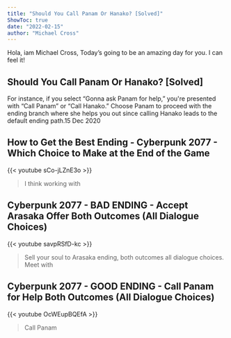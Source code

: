 ```yaml
---
title: "Should You Call Panam Or Hanako? [Solved]"
ShowToc: true 
date: "2022-02-15"
author: "Michael Cross" 
---
```


Hola, iam Michael Cross, Today’s going to be an amazing day for you. I can feel it!
## Should You Call Panam Or Hanako? [Solved]
For instance, if you select “Gonna ask Panam for help,” you're presented with “Call Panam” or “Call Hanako.” Choose Panam to proceed with the ending branch where she helps you out since calling Hanako leads to the default ending path.15 Dec 2020

## How to Get the Best Ending - Cyberpunk 2077 - Which Choice to Make at the End of the Game
{{< youtube sCo-jLZnE3o >}}
>I think working with 

## Cyberpunk 2077 - BAD ENDING - Accept Arasaka Offer Both Outcomes (All Dialogue Choices)
{{< youtube savpRSfD-kc >}}
>Sell your soul to Arasaka ending, both outcomes all dialogue choices. Meet with 

## Cyberpunk 2077 - GOOD ENDING - Call Panam for Help Both Outcomes (All Dialogue Choices)
{{< youtube OcWEupBQEfA >}}
>Call Panam

